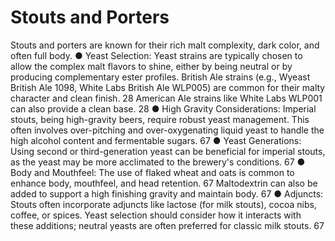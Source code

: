 # Stouts and Porters

Stouts and porters are known for their rich malt complexity, dark color, and often full
body.
● Yeast Selection: Yeast strains are typically chosen to allow the complex malt
flavors to shine, either by being neutral or by producing complementary ester
profiles. British Ale strains (e.g., Wyeast British Ale 1098, White Labs British Ale
WLP005) are common for their malty character and clean finish.
28 American Ale
strains like White Labs WLP001 can also provide a clean base.
28
● High Gravity Considerations: Imperial stouts, being high-gravity beers, require
robust yeast management. This often involves over-pitching and
over-oxygenating liquid yeast to handle the high alcohol content and fermentable
sugars.
67
● Yeast Generations: Using second or third-generation yeast can be beneficial for
imperial stouts, as the yeast may be more acclimated to the brewery's
conditions.
67
● Body and Mouthfeel: The use of flaked wheat and oats is common to enhance
body, mouthfeel, and head retention.
67 Maltodextrin can also be added to support
a high finishing gravity and maintain body.
67
● Adjuncts: Stouts often incorporate adjuncts like lactose (for milk stouts), cocoa
nibs, coffee, or spices. Yeast selection should consider how it interacts with these
additions; neutral yeasts are often preferred for classic milk stouts.
67
